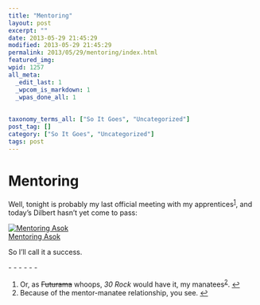 ```yaml
---
title: "Mentoring"
layout: post
excerpt: ""
date: 2013-05-29 21:45:29
modified: 2013-05-29 21:45:29
permalink: 2013/05/29/mentoring/index.html
featured_img: 
wpid: 1257
all_meta: 
  _edit_last: 1
  _wpcom_is_markdown: 1
  _wpas_done_all: 1
  
  
taxonomy_terms_all: ["So It Goes", "Uncategorized"]
post_tag: []
category: ["So It Goes", "Uncategorized"]
tags: post
---
```


# Mentoring

Well, tonight is probably my last official meeting with my apprentices<sup id="fnref-1257:1">[1](#fn-1257:1)</sup>, and today’s Dilbert hasn’t yet come to pass:

[![Mentoring Asok](http://www.dilbert.com/dyn/str_strip/000000000/00000000/0000000/100000/80000/5000/700/185752/185752.strip.gif)](http://www.dilbert.com/2013-05-29/)  
[Mentoring Asok](http://www.dilbert.com/2013-05-29/)

So I’ll call it a success.

<div class="footnotes">- - - - - -

1. Or, as <strike>Futurama</strike> whoops, *30 Rock* would have it, my manatees<sup id="fnref-1257:2">[2](#fn-1257:2)</sup>. [↩](#fnref-1257:1)
2. Because of the mentor-manatee relationship, you see. [↩](#fnref-1257:2)

</div>